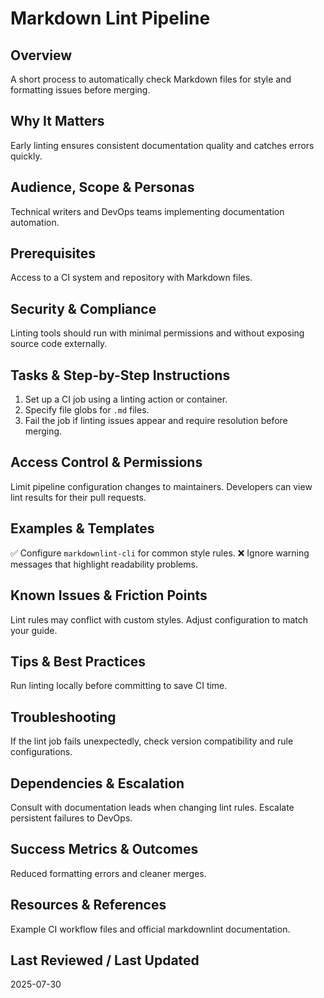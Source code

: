# Markdown Lint Pipeline

## Overview
A short process to automatically check Markdown files for style and formatting issues before merging.

## Why It Matters
Early linting ensures consistent documentation quality and catches errors quickly.

## Audience, Scope & Personas
Technical writers and DevOps teams implementing documentation automation.

## Prerequisites
Access to a CI system and repository with Markdown files.

## Security & Compliance
Linting tools should run with minimal permissions and without exposing source code externally.

## Tasks & Step-by-Step Instructions
1. Set up a CI job using a linting action or container.
2. Specify file globs for `.md` files.
3. Fail the job if linting issues appear and require resolution before merging.

## Access Control & Permissions
Limit pipeline configuration changes to maintainers. Developers can view lint results for their pull requests.

## Examples & Templates
✅ Configure `markdownlint-cli` for common style rules.
❌ Ignore warning messages that highlight readability problems.

## Known Issues & Friction Points
Lint rules may conflict with custom styles. Adjust configuration to match your guide.

## Tips & Best Practices
Run linting locally before committing to save CI time.

## Troubleshooting
If the lint job fails unexpectedly, check version compatibility and rule configurations.

## Dependencies & Escalation
Consult with documentation leads when changing lint rules. Escalate persistent failures to DevOps.

## Success Metrics & Outcomes
Reduced formatting errors and cleaner merges.

## Resources & References
Example CI workflow files and official markdownlint documentation.

## Last Reviewed / Last Updated
2025-07-30
